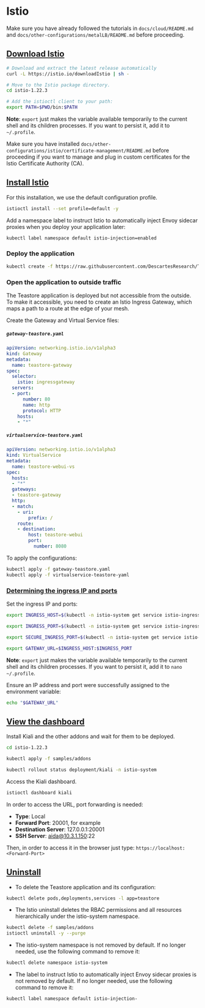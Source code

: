 # Istio
Make sure you have already followed the tutorials in `docs/cloud/README.md` and `docs/other-configurations/metalLB/README.md` before proceeding.

## [Download Istio](https://istio.io/latest/docs/setup/getting-started/#download)

```sh
# Download and extract the latest release automatically
curl -L https://istio.io/downloadIstio | sh -

# Move to the Istio package directory.
cd istio-1.22.3

# Add the istioctl client to your path:
export PATH=$PWD/bin:$PATH
```

**Note**: `export` just makes the variable available temporarily to the current shell and its children processes. If you want to persist it, add it to `~/.profile`.  

Make sure you have installed `docs/other-configurations/istio/certificate-management/README.md` before proceeding if you want to manage and plug in custom certificates for the Istio Certificate Authority (CA).


## [Install Istio](https://istio.io/latest/docs/setup/getting-started/#install)

For this installation, we use the default configuration profile.
```sh
istioctl install --set profile=default -y
```

Add a namespace label to instruct Istio to automatically inject Envoy sidecar proxies when you deploy your application later:
```sh
kubectl label namespace default istio-injection=enabled
```

### Deploy the application
```sh
kubectl create -f https://raw.githubusercontent.com/DescartesResearch/TeaStore/master/examples/kubernetes/teastore-ribbon.yaml
```

### Open the application to outside traffic
The Teastore application is deployed but not accessible from the outside. To make it accessible, you need to create an Istio Ingress Gateway, which maps a path to a route at the edge of your mesh.

Create the Gateway and Virtual Service files:
<h5 a><strong><code>gateway-teastore.yaml</code></strong></h5>

```yaml
apiVersion: networking.istio.io/v1alpha3
kind: Gateway
metadata:
  name: teastore-gateway
spec:
  selector:
    istio: ingressgateway
  servers:
  - port:
      number: 80
      name: http
      protocol: HTTP
    hosts:
    - "*" 
```


<h5 a><strong><code>virtualservice-teastore.yaml</code></strong></h5>

```yaml
apiVersion: networking.istio.io/v1alpha3
kind: VirtualService
metadata:
  name: teastore-webui-vs
spec:
  hosts:
  - "*" 
  gateways:
  - teastore-gateway
  http:
  - match:
    - uri:
        prefix: /
    route:
    - destination:
        host: teastore-webui
        port:
          number: 8080
```

To apply the configurations:
```sh
kubectl apply -f gateway-teastore.yaml
kubectl apply -f virtualservice-teastore-yaml
```


### [Determining the ingress IP and ports](https://istio.io/latest/docs/setup/getting-started/#determining-the-ingress-ip-and-ports)

Set the ingress IP and ports:

```sh
export INGRESS_HOST=$(kubectl -n istio-system get service istio-ingressgateway -o jsonpath='{.status.loadBalancer.ingress[0].ip}')

export INGRESS_PORT=$(kubectl -n istio-system get service istio-ingressgateway -o jsonpath='{.spec.ports[?(@.name=="http2")].port}')

export SECURE_INGRESS_PORT=$(kubectl -n istio-system get service istio-ingressgateway -o jsonpath='{.spec.ports[?(@.name=="https")].port}')

export GATEWAY_URL=$INGRESS_HOST:$INGRESS_PORT
```

**Note**: `export` just makes the variable available temporarily to the current shell and its children processes. If you want to persist it, add it to `nano ~/.profile`.  

Ensure an IP address and port were successfully assigned to the environment variable:
```sh
echo "$GATEWAY_URL"
```


## [View the dashboard](https://istio.io/latest/docs/setup/getting-started/#dashboard)

Install Kiali and the other addons and wait for them to be deployed.
```sh
cd istio-1.22.3

kubectl apply -f samples/addons

kubectl rollout status deployment/kiali -n istio-system
```


Access the Kiali dashboard.
```sh
istioctl dashboard kiali
```

In order to access the URL, port forwarding is needed:
- **Type**: Local
- **Forward Port**: 20001, for example
- **Destination Server**: 127.0.0.1:20001
- **SSH Server**: aida@10.3.1.150:22

Then, in order to access it in the browser just type: `https://localhost:<Forward-Port>`


## [Uninstall](https://istio.io/latest/docs/setup/getting-started/#uninstall)

- To delete the Teastore application and its configuration:
```sh
kubectl delete pods,deployments,services -l app=teastore
```

- The Istio uninstall deletes the RBAC permissions and all resources hierarchically under the istio-system namespace. 
```sh
kubectl delete -f samples/addons
istioctl uninstall -y --purge
```

- The istio-system namespace is not removed by default. If no longer needed, use the following command to remove it:
```sh
kubectl delete namespace istio-system
```

- The label to instruct Istio to automatically inject Envoy sidecar proxies is not removed by default. If no longer needed, use the following command to remove it:
```sh
kubectl label namespace default istio-injection-
```